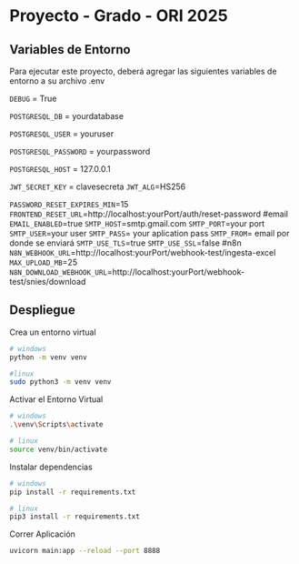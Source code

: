 # Proyecto - Grado - ORI 2025

## Variables de Entorno

Para ejecutar este proyecto, deberá agregar las siguientes variables de entorno a su archivo .env

`DEBUG` = True

`POSTGRESQL_DB` = yourdatabase

`POSTGRESQL_USER` = youruser

`POSTGRESQL_PASSWORD` = yourpassword

`POSTGRESQL_HOST` = 127.0.0.1

`JWT_SECRET_KEY` = clavesecreta
`JWT_ALG`=HS256

`PASSWORD_RESET_EXPIRES_MIN`=15
`FRONTEND_RESET_URL`=http://localhost:yourPort/auth/reset-password
#email
`EMAIL_ENABLED`=true
`SMTP_HOST`=smtp.gmail.com
`SMTP_PORT`=your port
`SMTP_USER`=your user
`SMTP_PASS`= your aplication pass
`SMTP_FROM`= email por donde se enviará
`SMTP_USE_TLS`=true
`SMTP_USE_SSL`=false
#n8n
`N8N_WEBHOOK_URL`=http://localhost:yourPort/webhook-test/ingesta-excel
`MAX_UPLOAD_MB`=25
`N8N_DOWNLOAD_WEBHOOK_URL`=http://localhost:yourPort/webhook-test/snies/download
## Despliegue

Crea un entorno virtual

```bash
# windows
python -m venv venv

#linux
sudo python3 -m venv venv
```

Activar el Entorno Virtual

```bash
# windows
.\venv\Scripts\activate

# linux
source venv/bin/activate

```

Instalar dependencias

```bash
# windows
pip install -r requirements.txt

# linux
pip3 install -r requirements.txt

```

Correr Aplicación

```bash
uvicorn main:app --reload --port 8888
```
